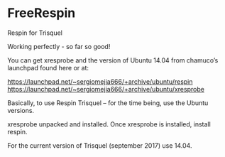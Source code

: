 # FreeRespin
Respin for Trisquel

Working perfectly - so far so good!

You can get xresprobe and the version of Ubuntu 14.04 from chamuco’s launchpad found here or at:

https://launchpad.net/~sergiomejia666/+archive/ubuntu/respin
https://launchpad.net/~sergiomejia666/+archive/ubuntu/xresprobe

Basically, to use Respin Trisquel – for the time being, use the Ubuntu versions.

xresprobe unpacked and installed. 
Once xresprobe is installed, install respin.

For the current version of Trisquel (september 2017) use 14.04.
